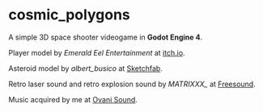 # cosmic_polygons

A simple 3D space shooter videogame in **Godot Engine 4**.

Player model by *Emerald Eel Entertainment* at [itch.io](https://emerald-eel-entertainment.itch.io/low-poly-spaceship-asset-pack-001).

Asteroid model by *albert_busico* at [Sketchfab](https://sketchfab.com/3d-models/ps1-style-low-poly-asteroids-994740be63754d76ad4988f05f9cd6f1).

Retro laser sound and retro explosion sound by *MATRIXXX_* at [Freesound](https://freesound.org/people/MATRIXXX_/).

Music acquired by me at [Ovani Sound](https://ovanisound.com/).
